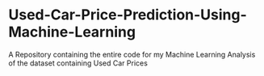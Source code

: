 # Used-Car-Price-Prediction-Using-Machine-Learning
A Repository containing the entire code for my Machine Learning Analysis  of the dataset containing Used Car Prices
